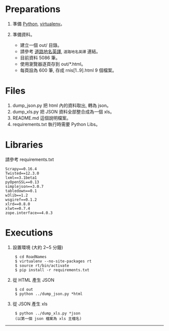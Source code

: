 Preparations
==================================
1. 準備 [Python](http://python.org/), [virtualenv](http://pypi.python.org/pypi/virtualenv)。
2. 準備資料。

    - 建立一個 out/ 目錄。
    - 請參考 [道路地名英譯](http://www.kcg.gov.tw/CP.aspx?n=56973F3DBA0F5999&s=9932698DDE87221B), `道路地名英譯` 連結。
    - 目前資料 5086 筆。
    - 使用瀏覽器逐頁存到 out/*.html。
    - 每頁設為 600 筆, 存成 rnis[1..9].html 9 個檔案。


Files
==================================
1. dump_json.py 把 html 內的資料取出, 轉為 json。
2. dump_xls.py 把 JSON 資料全部整合成為一個 xls。
3. README.md 這個說明檔案。
4. requirements.txt 執行時需要 Python Libs。


Libraries
==================================
請參考 requirements.txt

    Scrapy==0.16.4
    Twisted==12.3.0
    lxml==3.1beta1
    pyOpenSSL==0.13
    simplejson==3.0.7
    tabledown==0.1
    w3lib==1.2
    wsgiref==0.1.2
    xlrd==0.8.0
    xlwt==0.7.4
    zope.interface==4.0.3


Executions
==================================
1. 設置環境 (大約 2~5 分鐘)

    	$ cd RoadNames
	    $ virtualenv --no-site-packages rt
	    $ source rt/bin/activate
	    $ pip install -r requirements.txt

2. 從 HTML 產生 JSON

	    $ cd out
	    $ python ../dump_json.py *html

3. 從 JSON 產生 xls

    	$ python ../dump_xls.py *json
	    (以第一個 json 檔案為 xls 主檔名)

***